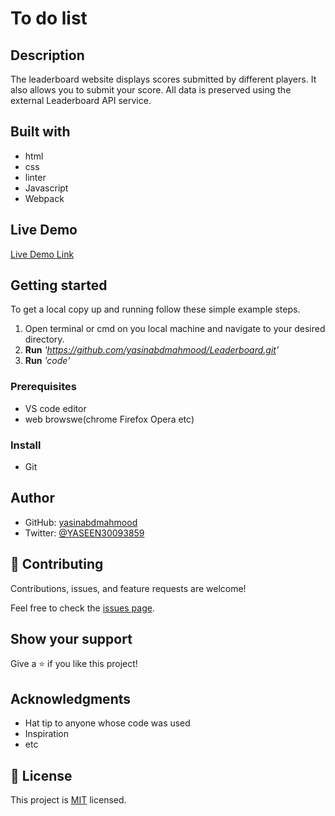# To do list

## Description

The leaderboard website displays scores submitted by different players. It also allows you to submit your score. All data is preserved using the external Leaderboard API service.

## Built with

* html
* css
* linter
* Javascript
* Webpack

## Live Demo 

[Live Demo Link](https://yasinabdmahmood.github.io/Leaderboard/dist/)



## Getting started 

To get a local copy up and running follow these simple example steps.
1. Open terminal or cmd on you local machine and navigate to your desired directory.
2. **Run**    *'https://github.com/yasinabdmahmood/Leaderboard.git'*
3. **Run**   *'code'*



### Prerequisites
* VS code editor
* web browswe(chrome Firefox Opera etc)

### Install
* Git 



## Author
* GitHub: [yasinabdmahmood](https://github.com/yasinabdmahmood)
* Twitter: [@YASEEN30093859](https://twitter.com/yasenabd7)



## 🤝 Contributing

Contributions, issues, and feature requests are welcome!

Feel free to check the [issues page](../../issues/).

## Show your support

Give a ⭐️ if you like this project!

## Acknowledgments

- Hat tip to anyone whose code was used
- Inspiration
- etc

## 📝 License

This project is [MIT](./MIT.md) licensed.
